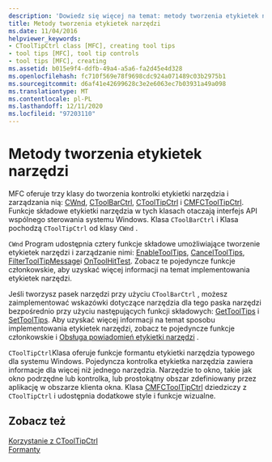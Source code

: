 ```yaml
---
description: 'Dowiedz się więcej na temat: metody tworzenia etykietek narzędzi'
title: Metody tworzenia etykietek narzędzi
ms.date: 11/04/2016
helpviewer_keywords:
- CToolTipCtrl class [MFC], creating tool tips
- tool tips [MFC], tool tip controls
- tool tips [MFC], creating
ms.assetid: b015e9f4-ddfb-49a4-a5a6-fa2d45e4d328
ms.openlocfilehash: fc710f569e78f9698cdc924a071489c03b2975b1
ms.sourcegitcommit: d6af41e42699628c3e2e6063ec7b03931a49a098
ms.translationtype: MT
ms.contentlocale: pl-PL
ms.lasthandoff: 12/11/2020
ms.locfileid: "97203110"
---
```

# <a name="methods-of-creating-tool-tips"></a>Metody tworzenia etykietek narzędzi

MFC oferuje trzy klasy do tworzenia kontrolki etykietki narzędzia i zarządzania nią: [CWnd](reference/cwnd-class.md), [CToolBarCtrl](reference/ctoolbarctrl-class.md), [CToolTipCtrl](reference/ctooltipctrl-class.md) i [CMFCToolTipCtrl](reference/cmfctooltipctrl-class.md). Funkcje składowe etykietki narzędzia w tych klasach otaczają interfejs API wspólnego sterowania systemu Windows. Klasa `CToolBarCtrl` i Klasa pochodzą `CToolTipCtrl` od klasy `CWnd` .

`CWnd` Program udostępnia cztery funkcje składowe umożliwiające tworzenie etykietek narzędzi i zarządzanie nimi: [EnableToolTips](reference/cwnd-class.md#enabletooltips), [CancelToolTips](reference/cwnd-class.md#canceltooltips), [FilterToolTipMessage](reference/cwnd-class.md#filtertooltipmessage)i [OnToolHitTest](reference/cwnd-class.md#ontoolhittest). Zobacz te pojedyncze funkcje członkowskie, aby uzyskać więcej informacji na temat implementowania etykietek narzędzi.

Jeśli tworzysz pasek narzędzi przy użyciu `CToolBarCtrl` , możesz zaimplementować wskazówki dotyczące narzędzia dla tego paska narzędzi bezpośrednio przy użyciu następujących funkcji składowych: [GetToolTips](reference/ctoolbarctrl-class.md#gettooltips) i [SetToolTips](reference/ctoolbarctrl-class.md#settooltips). Aby uzyskać więcej informacji na temat sposobu implementowania etykietek narzędzi, zobacz te pojedyncze funkcje członkowskie i [Obsługa powiadomień etykietki narzędzi](handling-tool-tip-notifications.md) .

`CToolTipCtrl`Klasa oferuje funkcje formantu etykietki narzędzia typowego dla systemu Windows. Pojedyncza kontrolka etykietka narzędzia zawiera informacje dla więcej niż jednego narzędzia. Narzędzie to okno, takie jak okno podrzędne lub kontrolka, lub prostokątny obszar zdefiniowany przez aplikację w obszarze klienta okna. Klasa [CMFCToolTipCtrl](reference/cmfctooltipctrl-class.md) dziedziczy z `CToolTipCtrl` i udostępnia dodatkowe style i funkcje wizualne.

## <a name="see-also"></a>Zobacz też

[Korzystanie z CToolTipCtrl](using-ctooltipctrl.md)<br/>
[Formanty](controls-mfc.md)
